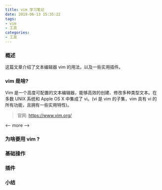 ```yaml
---
title: vim 学习笔记
date: 2019-06-13 15:35:22
tags:
- vim
- 工具
categories:
- 工具
---
```


### 概述
这篇文章介绍了文本编辑器 vim 的用法，以及一些实用插件。

### vim 是啥?
Vim 是一个高度可配置的文本编辑器，能够高效的创建、修改多种类型文本。在多数 UNIX 系统和 Apple OS X 中集成了 vi。(vi 是 vim 的子集，vim 具有 vi 的所有功能，且拥有一些实用特性)。
> 官网: <https://www.vim.org/> 

<-- more -->

### 为啥要用 vim ?

### 基础操作

### 插件

### 小结


